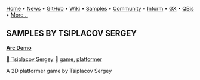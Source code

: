 [Home](https://qb64.com) • [News](../news.md) • [GitHub](https://github.com/QB64Official/qb64) • [Wiki](https://github.com/QB64Official/qb64/wiki) • [Samples](../samples.md) • [Community](../community.md) • [Inform](../inform.md) • [GX](../gx.md) • [QBjs](../qbjs.md) • [More...](../more.md)

## SAMPLES BY TSIPLACOV SERGEY

**[Arc Demo](arc-demo/index.md)**

[🐝 Tsiplacov Sergey](tsiplacov-sergey.md) 🔗 [game](game.md), [platformer](platformer.md)

A 2D platformer game by Tsiplacov Sergey
